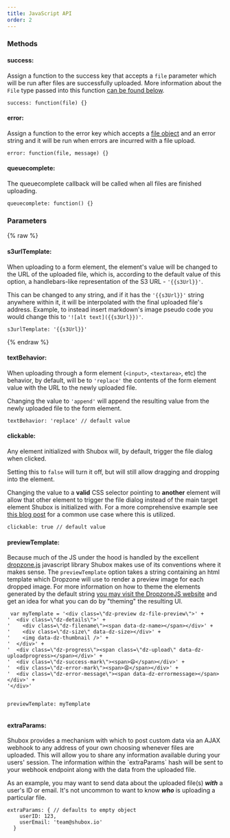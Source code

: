 ```yaml
---
title: JavaScript API
order: 2
---
```


<h3>Methods</h3>

<div id="option-success">
  <h4>success:</h4>
  <p>
    Assign a function to the success key that accepts a
    <code>file</code> parameter which will be run after files are successfully
    uploaded. More information about the <code>File</code> type passed into
    this function <a href="#type-file">can be found below</a>.
  </p>
  <pre><code class="js">success: function(file) {}</code></pre>
</div>

<div id="option-error">
  <h4>error:</h4>
  <p>
    Assign a function to the error key which accepts a
    <a href="#type-file">file object</a> and an error string and it will
    be run when errors are incurred with a file upload.
  </p>
  <pre><code>error: function(file, message) {}</code></pre>  
</div>

<div id="option-queue-complete">
  <h4>queuecomplete:</h4>
  <p>
    The queuecomplete callback will be called when all files are finished
    uploading.
  </p>
  <pre><code>queuecomplete: function() {}</code></pre>
</div>

<h3>Parameters</h3>

{% raw %}
<div id="option-s3-url-template">
  <h4>s3urlTemplate:</h4>
  <p>
    When uploading to a form element, the element's value will be
    changed to the URL of the uploaded file, which is, according to the
    default value of this option, a handlebars-like representation of
    the S3 URL - <code>'{{s3Url}}'</code>.
  </p>
  <p>
    This can be changed to any string, and if it has the
    <code>'{{s3Url}}'</code> string anywhere within it, it will be
    interpolated with the final uploaded file's address. Example, to
    instead insert markdown's image pseudo code you would change this to
    <code>'![alt text]({{s3Url}})'</code>.
  </p>
  <pre><code>s3urlTemplate: '{{s3Url}}'</code></pre>
</div>
{% endraw %}

<div id="option-text-behavior">
  <h4>textBehavior:</h4>
  <p>
    When uploading through a form element (<code>&lt;input&gt;</code>,
    <code>&lt;textarea&gt;</code>, etc) the behavior, by default, will be
    to <code>'replace'</code> the contents of the form element value with
    the URL to the newly uploaded file.
  </p>
  <p>
    Changing the value to <code>'append'</code> will append the resulting
    value from the newly uploaded file to the form element.
  </p>
  <pre><code>textBehavior: 'replace' // default value</code></pre>
</div>

<div id="option-clickable">
  <h4>clickable:</h4>
  <p>
    Any element initialized with Shubox will, by default, trigger the
    file dialog when clicked.
  </p>
  <p>
    Setting this to <code>false</code> will turn it off, but will still
    allow dragging and dropping into the element.
  </p>
  <p>
    Changing the value to a <strong>valid</strong> CSS selector pointing
    to <strong>another</strong> element will allow that other element to
    trigger the file dialog instead of the main target element Shubox is
    initialized with. For a more comprehensive example see
    <a href="/blog/2016/08/05/how-thredded-uses-shubox">this blog post</a>
    for a common use case where this is utilized.
  </p>
  <pre><code>clickable: true // default value</code></pre>
</div>

<div id="option-preview-template">
  <h4>previewTemplate:</h4>
  <p>
    Because much of the JS under the hood is handled by the excellent
    <a href="http://www.dropzonejs.com/">dropzone.js</a> javascript library
    Shubox makes use of its conventions where it makes sense. The
    <code>previewTemplate</code> option takes a string containing an html
    template which Dropzone will use to render a preview image for each
    dropped image. For more information on how to theme the elements
    generated by the default string
    <a href="http://www.dropzonejs.com/#theming" target="_blank">you may
    visit the DropzoneJS website</a> and get an idea for what you can do
    by "theming" the resulting UI.
  </p>
<pre class="javascript"><code> var myTemplate = '&lt;div class=\&quot;dz-preview dz-file-preview\&quot;&gt;' +
'  &lt;div class=\&quot;dz-details\&quot;&gt;' +
'    &lt;div class=\&quot;dz-filename\&quot;&gt;&lt;span data-dz-name&gt;&lt;/span&gt;&lt;/div&gt;' +
'    &lt;div class=\&quot;dz-size\&quot; data-dz-size&gt;&lt;/div&gt;' +
'    &lt;img data-dz-thumbnail /&gt;' +
'  &lt;/div&gt;' +
'  &lt;div class=\&quot;dz-progress\&quot;&gt;&lt;span class=\&quot;dz-upload\&quot; data-dz-uploadprogress&gt;&lt;/span&gt;&lt;/div&gt;' +
'  &lt;div class=\&quot;dz-success-mark\&quot;&gt;&lt;span&gt;😄&lt;/span&gt;&lt;/div&gt;' +
'  &lt;div class=\&quot;dz-error-mark\&quot;&gt;&lt;span&gt;😩&lt;/span&gt;&lt;/div&gt;' +
'  &lt;div class=\&quot;dz-error-message\&quot;&gt;&lt;span data-dz-errormessage&gt;&lt;/span&gt;&lt;/div&gt;' +
'&lt;/div&gt;'

previewTemplate: myTemplate
</code></pre>
</div>

<div id="option-extra-params">
  <h4>extraParams:</h4>
  <p>
    Shubox provides a mechanism with which to post custom data via an AJAX
    webhook to any address of your own choosing whenever files are
    uploaded. This will allow you to share any information available during
    your users' session. The information within the `extraParams` hash will
    be sent to your webhook endpoint along with the data from the uploaded
    file.
  </p>
  <p>
    As an example, you may want to send data about the uploaded
    file(s) <em><strong>with</strong></em> a user's ID or email. It's not uncommon
    to want to know <em><strong>who</strong></em> is uploading a particular file.
  </p>
  <pre class="javascript"><code>extraParams: { // defaults to empty object
    userID: 123,
    userEmail: 'team@shubox.io'
  }</code></pre>
</div>